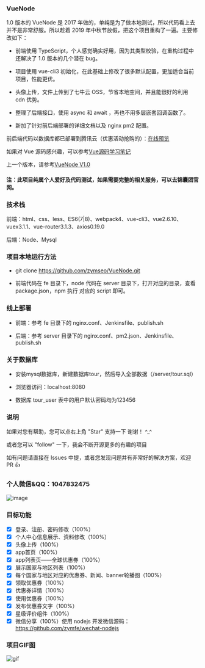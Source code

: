 ### VueNode

1.0 版本的 VueNode 是 2017 年做的，单纯是为了做本地测试，所以代码看上去并不是非常舒服。所以趁着 2019 年中秋节放假，把这个项目重构了一遍。主要修改如下：

- 前端使用 TypeScript，个人感觉确实好用，因为其类型校验，在重构过程中还解决了 1.0 版本的几个潜在 bug。

- 项目使用 vue-cli3 初始化，在此基础上修改了很多默认配置，更加适合当前项目，性能更优。

- 头像上传，文件上传到了七牛云 OSS，节省本地空间，并且能很好的利用 cdn 优势。

- 整理了后端接口，使用 async 和 await ，再也不用多层嵌套回调函数了。

- 新加了针对前后端部署的详细文档以及 nginx pm2 配置。

前后端代码以数据库都已部署到腾讯云（优惠活动抢购的）：[在线预览](https://web.0351zhuangxiu.com/tour/)

如果对 Vue 源码感兴趣，可以参考[Vue源码学习笔记](https://github.com/zymfe/into-vue)

上一个版本，请参考[VueNode V1.0](https://github.com/zymfe/VueNode/tree/v1.0)

#### 注：此项目纯属个人爱好及代码测试，如果需要完整的相关服务，可以去锦囊团官网。

### 技术栈

前端：html、css、less、ES6(7|8)、webpack4、vue-cli3、vue2.6.10、vuex3.1.1、vue-router3.1.3、axios0.19.0

后端：Node、Mysql

### 项目本地运行方法

 - git clone https://github.com/zymseo/VueNode.git

 - 前端代码在 fe 目录下，node 代码在 server 目录下，打开对应的目录，查看 package.json，npm 执行 对应的 script 即可。

### 线上部署

- 前端：参考 fe 目录下的 nginx.conf、Jenkinsfile、publish.sh

- 后端：参考 server 目录下的 nginx.conf、pm2.json、Jenkinsfile、publish.sh

### 关于数据库

 - 安装mysql数据库，新建数据库tour，然后导入全部数据（/server/tour.sql）

 - 浏览器访问：localhost:8080

 - 数据库 tour_user 表中的用户默认密码均为123456

### 说明

如果对您有帮助，您可以点右上角 "Star" 支持一下 谢谢！ ^_^

或者您可以 "follow" 一下，我会不断开源更多的有趣的项目

如有问题请直接在 Issues 中提，或者您发现问题并有非常好的解决方案，欢迎 PR 👍

### 个人微信&QQ：1047832475
![image](https://github.com/zymfe/VueNode/blob/v1.0/wechat.png?raw=true)

### 目标功能

- [x] 登录、注册、密码修改（100%）
- [x] 个人中心信息展示、资料修改（100%）
- [x] 头像上传（100%）
- [x] app首页（100%）
- [x] app列表页——全球优惠券（100%）
- [x] 展示国家与地区列表（100%）
- [x] 每个国家与地区对应的优惠券、新闻、banner轮播图（100%）
- [x] 领取优惠券（100%）
- [x] 优惠券详情（100%）
- [x] 使用优惠券（100%）
- [x] 发布优惠券文字（100%）
- [x] 星级评价组件（100%）
- [x] 微信分享（100%）使用 nodejs 开发微信源码：https://github.com/zymfe/wechat-nodejs

### 项目GIF图

![gif](https://github.com/zymfe/VueNode/blob/v1.0/project.gif?raw=true)
